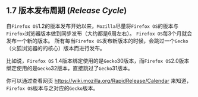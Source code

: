 ## 1.7 版本发布周期 (*Release Cycle*) 

自`Firefox OS`1.2的版本发布开始以来，`Mozilla`尽量将`Firefox OS`的版本与`Firefox`浏览器版本做到同步发布（大约都是6周左右）。
`Firefox OS`每3个月就会发布一个新的版本。
所有每当`Firefox OS`发布新版本的时候，会跳过一个`Gecko`（火狐浏览器的的核心）版本而进行发布。

比如说，`Firefox OS` 1.4版本绑定使用的是`Gecko`30版本，而`Firefox OS`2.0版本绑定使用的是`Gecko`32版本，直接跳过了`Gecko`31版本。

你可以通过查看网页 <https://wiki.mozilla.org/RapidRelease/Calendar> 来知道，`Firefox OS`版本与之对应的`Gecko`版本。
